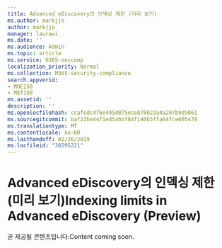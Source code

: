 ```yaml
---
title: Advanced eDiscovery의 인덱싱 제한 (미리 보기)
ms.author: markjjo
author: markjjo
manager: laurawi
ms.date: ''
ms.audience: Admin
ms.topic: article
ms.service: O365-seccomp
localization_priority: Normal
ms.collection: M365-security-compliance
search.appverid:
- MOE150
- MET150
ms.assetid: ''
description: ''
ms.openlocfilehash: ccafedc476e495d075ece878023a4a297b9d5061
ms.sourcegitcommit: baf23be44f1ed5abbf84f140b5ffa64fce605478
ms.translationtype: MT
ms.contentlocale: ko-KR
ms.lasthandoff: 02/26/2019
ms.locfileid: "30295221"
---
```

# <a name="indexing-limits-in-advanced-ediscovery-preview"></a><span data-ttu-id="51ce1-102">Advanced eDiscovery의 인덱싱 제한 (미리 보기)</span><span class="sxs-lookup"><span data-stu-id="51ce1-102">Indexing limits in Advanced eDiscovery (Preview)</span></span>

<span data-ttu-id="51ce1-103">곧 제공될 콘텐츠입니다.</span><span class="sxs-lookup"><span data-stu-id="51ce1-103">Content coming soon.</span></span>
